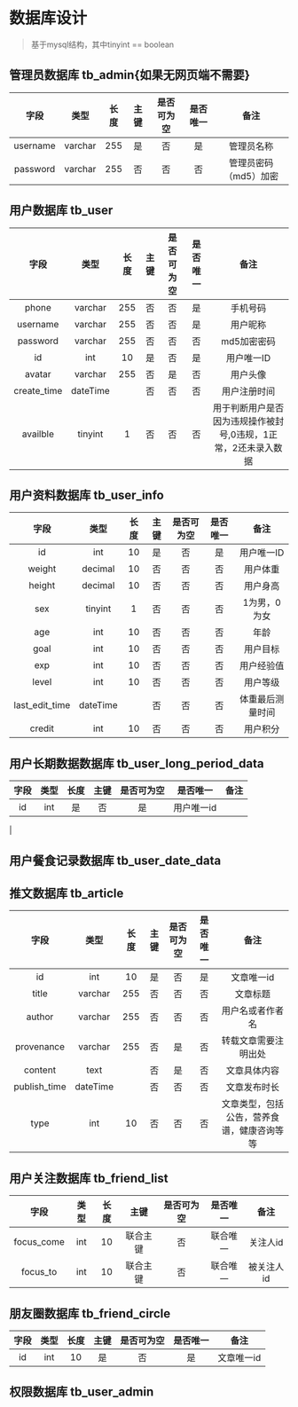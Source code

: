 # 数据库设计

>基于mysql结构，其中tinyint == boolean

## 管理员数据库 tb_admin{如果无网页端不需要}

|   字段   |   类型   |  长度 | 主键 | 是否可为空 | 是否唯一 | 备注 |
|:-------:|:--------:|:-----:|:---:|:---:|:--:|:--:|
| username    | varchar  | 255   | 是 | 否 |是 | 管理员名称 |
| password    | varchar  | 255   | 否 | 否 | 否 |管理员密码（md5）加密 |

## 用户数据库 tb_user

|   字段   |   类型   |  长度 | 主键 | 是否可为空 | 是否唯一 | 备注 |
|:-------:|:--------:|:-----:|:---:|:---:|:--:|:--:|
| phone | varchar | 255 | 否 | 否 | 是 | 手机号码 |
|   username   | varchar |  255  | 否  | 否 | 是 | 用户昵称 |
|  password     | varchar | 255 | 否 | 否 | 否 | md5加密密码 |
| id  |   int   |   10  | 是  |否 | 是 | 用户唯一ID |
| avatar | varchar  |   255  | 否  |是 | 否 | 用户头像 |
| create_time | dateTime | | 否 | 否 | 否 | 用户注册时间 |
| availble |  tinyint    |   1  | 否  |否 | 否 | 用于判断用户是否因为违规操作被封号,0违规，1正常，2还未录入数据 |

## 用户资料数据库 tb_user_info

|   字段   |   类型   |  长度 | 主键 | 是否可为空 | 是否唯一 | 备注 |
|:-------:|:--------:|:-----:|:---:|:---:|:--:|:--:|
| id  |   int   |   10  | 是  |否 | 是 | 用户唯一ID |
| weight | decimal | 10 | 否 | 否 | 否 | 用户体重 |
| height | decimal | 10 | 否 | 否 | 否 | 用户身高 |
| sex | tinyint | 1 | 否 | 否 | 否 | 1为男，0为女 |
| age | int | 10 | 否 | 否 | 否 | 年龄 |
| goal | int | 10 | 否 | 否 | 否 | 用户目标 |
| exp | int | 10 | 否 | 否 | 否 | 用户经验值 |
| level | int | 10 | 否 | 否 | 否 | 用户等级 |
| last_edit_time | dateTime |  | 否 | 否 | 否 | 体重最后测量时间 |
| credit | int | 10 | 否 | 否 | 否 | 用户积分 | #这个应该暂时不需要

## 用户长期数据数据库 tb_user_long_period_data

|   字段   |   类型   |  长度 | 主键 | 是否可为空 | 是否唯一 | 备注 |
|:-------:|:--------:|:-----:|:---:|:---:|:--:|:--:|
| id | int | 是 | 否 | 是 | 用户唯一id |
| 

## 用户餐食记录数据库 tb_user_date_data

## 推文数据库 tb_article

|   字段   |   类型   |  长度 | 主键 | 是否可为空 | 是否唯一 | 备注 |
|:-------:|:--------:|:-----:|:---:|:---:|:--:|:--:|
| id | int | 10 | 是 | 否 | 是 | 文章唯一id |
| title | varchar | 255 | 否 | 否 | 否 | 文章标题 |
| author | varchar | 255 | 否 | 否 | 否 | 用户名或者作者名 |
| provenance | varchar | 255 | 否 | 是 | 否 | 转载文章需要注明出处 |
| content | text | | 否 | 是 | 否 | 文章具体内容 |
| publish_time | dateTime | | 否 | 否 | 否 | 文章发布时长 |
| type | int | 10 | 否 | 否 | 否 | 文章类型，包括公告，营养食谱，健康咨询等等 |

## 用户关注数据库 tb_friend_list

|   字段   |   类型   |  长度 | 主键 | 是否可为空 | 是否唯一 | 备注 |
|:-------:|:--------:|:-----:|:---:|:---:|:--:|:--:|
| focus_come | int | 10 | 联合主键 | 否 | 联合唯一 | 关注人id |
| focus_to | int | 10 | 联合主键 | 否 | 联合唯一 | 被关注人id |

## 朋友圈数据库 tb_friend_circle

|   字段   |   类型   |  长度 | 主键 | 是否可为空 | 是否唯一 | 备注 |
|:-------:|:--------:|:-----:|:---:|:---:|:--:|:--:|
| id | int | 10 | 是 | 否 | 是 | 文章唯一id |

## 权限数据库 tb_user_admin

